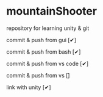 # mountainShooter


repository for learning unity & git

commit & push from gui [✔]

commit & push from bash [✔]

commit & push from vs code [✔]

commit & push from vs []

link with unity [✔]
